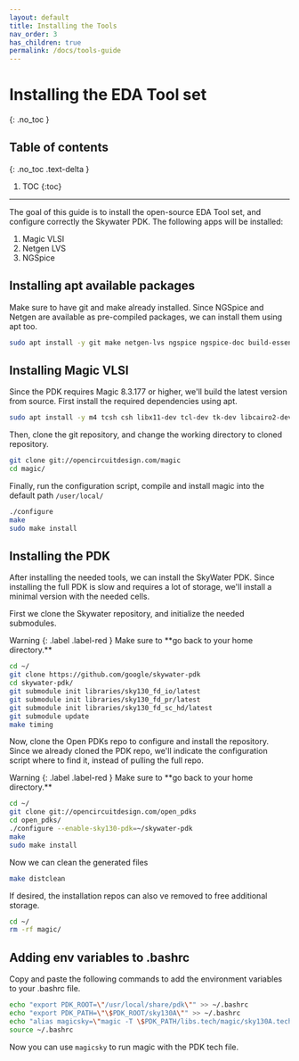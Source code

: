 ```yaml
---
layout: default
title: Installing the Tools
nav_order: 3
has_children: true
permalink: /docs/tools-guide
---
```


# Installing the EDA Tool set
{: .no_toc }

## Table of contents
{: .no_toc .text-delta }

1. TOC
{:toc}

---


The goal of this guide is to install the open-source EDA Tool set, and configure correctly the Skywater PDK. The following apps will be installed:
1. Magic VLSI
2. Netgen LVS
3. NGSpice

## Installing apt available packages

Make sure to have git and make already installed. Since NGSpice and Netgen are available as pre-compiled packages, we can install them using apt too.

```bash
sudo apt install -y git make netgen-lvs ngspice ngspice-doc build-essential
```

## Installing Magic VLSI

Since the PDK requires Magic 8.3.177 or higher, we'll build the latest version from source. First install the required dependencies using apt.

```bash
sudo apt install -y m4 tcsh csh libx11-dev tcl-dev tk-dev libcairo2-dev mesa-common-dev libglu1-mesa-dev
```
Then, clone the git repository, and change the working directory to cloned repository.

```bash
git clone git://opencircuitdesign.com/magic
cd magic/
```

Finally, run the configuration script, compile and install magic into the default path `/user/local/`

```bash
./configure
make
sudo make install
```

## Installing the PDK

After installing the needed tools, we can install the SkyWater PDK. Since installing the full PDK is slow and requires a lot of storage, we'll install a minimal version with the needed cells.

First we clone the Skywater repository, and initialize the needed submodules. 

<div class="code-example" markdown="1">
Warning
{: .label .label-red }
Make sure to **go back to your home directory.**
</div>

```bash
cd ~/
git clone https://github.com/google/skywater-pdk
cd skywater-pdk/
git submodule init libraries/sky130_fd_io/latest
git submodule init libraries/sky130_fd_pr/latest
git submodule init libraries/sky130_fd_sc_hd/latest
git submodule update
make timing

```

Now, clone the Open PDKs repo to configure and install the repository. Since we already cloned the PDK repo, we'll indicate the configuration script where to find it, instead of pulling the full repo.

<div class="code-example" markdown="1">
Warning
{: .label .label-red }
Make sure to **go back to your home directory.**
</div>

```bash
cd ~/
git clone git://opencircuitdesign.com/open_pdks
cd open_pdks/
./configure --enable-sky130-pdk=~/skywater-pdk
make
sudo make install
```
Now we can clean the generated files
```bash
make distclean
```

If desired, the installation repos can also ve removed to free additional storage.

```bash
cd ~/
rm -rf magic/
```

## Adding env variables to .bashrc

Copy and paste the following commands to add the environment variables to your .bashrc file.

```bash
echo "export PDK_ROOT=\"/usr/local/share/pdk\"" >> ~/.bashrc
echo "export PDK_PATH=\"\$PDK_ROOT/sky130A\"" >> ~/.bashrc
echo "alias magicsky=\"magic -T \$PDK_PATH/libs.tech/magic/sky130A.tech\"" >> ~/.bashrc
source ~/.bashrc
```
Now you can use `magicsky` to run magic with the PDK tech file.
